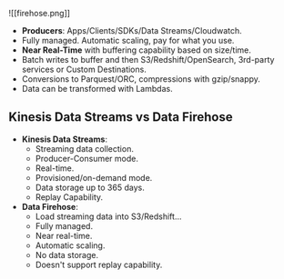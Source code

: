 ![[firehose.png]]

- **Producers**: Apps/Clients/SDKs/Data Streams/Cloudwatch.
- Fully managed. Automatic scaling, pay for what you use.
- **Near Real-Time** with buffering capability based on size/time.
- Batch writes to buffer and then S3/Redshift/OpenSearch, 3rd-party services or Custom Destinations.
- Conversions to Parquest/ORC, compressions with gzip/snappy.
- Data can be transformed with Lambdas.

## Kinesis Data Streams vs Data Firehose

- **Kinesis Data Streams**: 
  - Streaming data collection.
  - Producer-Consumer mode.
  - Real-time.
  - Provisioned/on-demand mode.
  - Data storage up to 365 days.
  - Replay Capability.
- **Data Firehose**: 
  - Load streaming data into S3/Redshift...
  - Fully managed.
  - Near real-time.
  - Automatic scaling.
  - No data storage.
  - Doesn't support replay capability.
